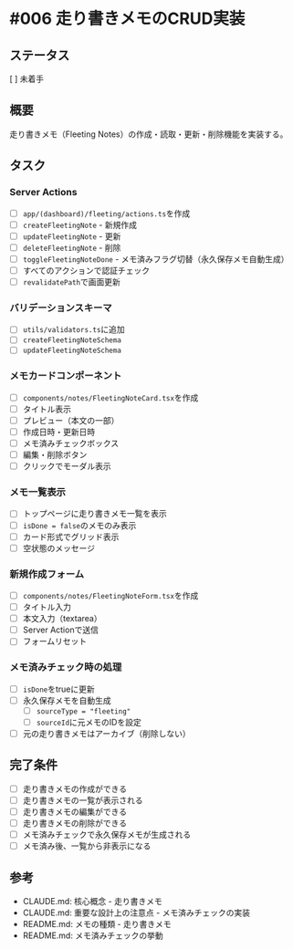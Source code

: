# #006 走り書きメモのCRUD実装

## ステータス
[ ] 未着手

## 概要
走り書きメモ（Fleeting Notes）の作成・読取・更新・削除機能を実装する。

## タスク

### Server Actions
- [ ] `app/(dashboard)/fleeting/actions.ts`を作成
- [ ] `createFleetingNote` - 新規作成
- [ ] `updateFleetingNote` - 更新
- [ ] `deleteFleetingNote` - 削除
- [ ] `toggleFleetingNoteDone` - メモ済みフラグ切替（永久保存メモ自動生成）
- [ ] すべてのアクションで認証チェック
- [ ] `revalidatePath`で画面更新

### バリデーションスキーマ
- [ ] `utils/validators.ts`に追加
- [ ] `createFleetingNoteSchema`
- [ ] `updateFleetingNoteSchema`

### メモカードコンポーネント
- [ ] `components/notes/FleetingNoteCard.tsx`を作成
- [ ] タイトル表示
- [ ] プレビュー（本文の一部）
- [ ] 作成日時・更新日時
- [ ] メモ済みチェックボックス
- [ ] 編集・削除ボタン
- [ ] クリックでモーダル表示

### メモ一覧表示
- [ ] トップページに走り書きメモ一覧を表示
- [ ] `isDone = false`のメモのみ表示
- [ ] カード形式でグリッド表示
- [ ] 空状態のメッセージ

### 新規作成フォーム
- [ ] `components/notes/FleetingNoteForm.tsx`を作成
- [ ] タイトル入力
- [ ] 本文入力（textarea）
- [ ] Server Actionで送信
- [ ] フォームリセット

### メモ済みチェック時の処理
- [ ] `isDone`をtrueに更新
- [ ] 永久保存メモを自動生成
  - [ ] `sourceType = "fleeting"`
  - [ ] `sourceId`に元メモのIDを設定
- [ ] 元の走り書きメモはアーカイブ（削除しない）

## 完了条件
- [ ] 走り書きメモの作成ができる
- [ ] 走り書きメモの一覧が表示される
- [ ] 走り書きメモの編集ができる
- [ ] 走り書きメモの削除ができる
- [ ] メモ済みチェックで永久保存メモが生成される
- [ ] メモ済み後、一覧から非表示になる

## 参考
- CLAUDE.md: 核心概念 - 走り書きメモ
- CLAUDE.md: 重要な設計上の注意点 - メモ済みチェックの実装
- README.md: メモの種類 - 走り書きメモ
- README.md: メモ済みチェックの挙動
